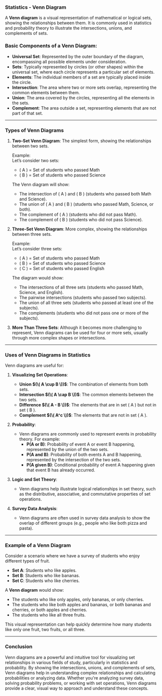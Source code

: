 ### **Statistics - Venn Diagram**

A **Venn diagram** is a visual representation of mathematical or logical sets, showing the relationships between them. It is commonly used in statistics and probability theory to illustrate the intersections, unions, and complements of sets.

### **Basic Components of a Venn Diagram:**

- **Universal Set**: Represented by the outer boundary of the diagram, encompassing all possible elements under consideration.
- **Sets**: Typically represented by circles (or other shapes) within the universal set, where each circle represents a particular set of elements.
- **Elements**: The individual members of a set are typically placed inside the circle.
- **Intersection**: The area where two or more sets overlap, representing the common elements between them.
- **Union**: The area covered by the circles, representing all the elements in the sets.
- **Complement**: The area outside a set, representing elements that are not part of that set.

---

### **Types of Venn Diagrams**

1. **Two-Set Venn Diagram**: The simplest form, showing the relationships between two sets.

   Example:  
   Let’s consider two sets:
   - \( A \) = Set of students who passed Math
   - \( B \) = Set of students who passed Science

   The Venn diagram will show:
   - The intersection of \( A \) and \( B \) (students who passed both Math and Science).
   - The union of \( A \) and \( B \) (students who passed Math, Science, or both).
   - The complement of \( A \) (students who did not pass Math).
   - The complement of \( B \) (students who did not pass Science).

2. **Three-Set Venn Diagram**: More complex, showing the relationships between three sets.

   Example:  
   Let’s consider three sets:
   - \( A \) = Set of students who passed Math
   - \( B \) = Set of students who passed Science
   - \( C \) = Set of students who passed English

   The diagram would show:
   - The intersections of all three sets (students who passed Math, Science, and English).
   - The pairwise intersections (students who passed two subjects).
   - The union of all three sets (students who passed at least one of the subjects).
   - The complements (students who did not pass one or more of the subjects).

3. **More Than Three Sets**: Although it becomes more challenging to represent, Venn diagrams can be used for four or more sets, usually through more complex shapes or intersections.

---

### **Uses of Venn Diagrams in Statistics**

Venn diagrams are useful for:

1. **Visualizing Set Operations**:
   - **Union $(\( A \cup B \))$**: The combination of elements from both sets.
   - **Intersection $(\( A \cap B \))$**: The common elements between the two sets.
   - **Difference $(\( A - B \))$**: The elements that are in set \( A \) but not in set \( B \).
   - **Complement $(\( A^c \))$**: The elements that are not in set \( A \).

2. **Probability**:
   - Venn diagrams are commonly used to represent events in probability theory. For example:
     - **P(A or B)**: Probability of event A or event B happening, represented by the union of the two sets.
     - **P(A and B)**: Probability of both events A and B happening, represented by the intersection of the two sets.
     - **P(A given B)**: Conditional probability of event A happening given that event B has already occurred.

3. **Logic and Set Theory**:
   - Venn diagrams help illustrate logical relationships in set theory, such as the distributive, associative, and commutative properties of set operations.

4. **Survey Data Analysis**:
   - Venn diagrams are often used in survey data analysis to show the overlap of different groups (e.g., people who like both pizza and pasta).

---

### **Example of a Venn Diagram**

Consider a scenario where we have a survey of students who enjoy different types of fruit.

- **Set A**: Students who like apples.
- **Set B**: Students who like bananas.
- **Set C**: Students who like cherries.

A **Venn diagram** would show:
- The students who like only apples, only bananas, or only cherries.
- The students who like both apples and bananas, or both bananas and cherries, or both apples and cherries.
- The students who like all three fruits.

This visual representation can help quickly determine how many students like only one fruit, two fruits, or all three.

---

### **Conclusion**

Venn diagrams are a powerful and intuitive tool for visualizing set relationships in various fields of study, particularly in statistics and probability. By showing the intersections, unions, and complements of sets, Venn diagrams help in understanding complex relationships and calculating probabilities or analyzing data. Whether you're analyzing survey data, solving probability problems, or working with set operations, Venn diagrams provide a clear, visual way to approach and understand these concepts.
